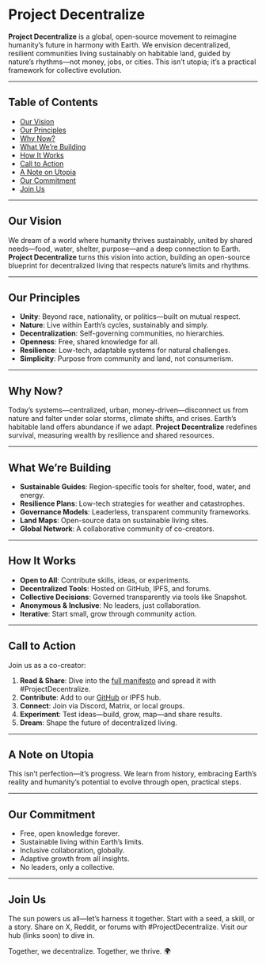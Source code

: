 # Project Decentralize

**Project Decentralize** is a global, open-source movement to reimagine humanity’s future in harmony with Earth. We envision decentralized, resilient communities living sustainably on habitable land, guided by nature’s rhythms—not money, jobs, or cities. This isn’t utopia; it’s a practical framework for collective evolution.

---

## Table of Contents
- [Our Vision](#our-vision)
- [Our Principles](#our-principles)
- [Why Now?](#why-now)
- [What We’re Building](#what-were-building)
- [How It Works](#how-it-works)
- [Call to Action](#call-to-action)
- [A Note on Utopia](#a-note-on-utopia)
- [Our Commitment](#our-commitment)
- [Join Us](#join-us)

---

## Our Vision
We dream of a world where humanity thrives sustainably, united by shared needs—food, water, shelter, purpose—and a deep connection to Earth. **Project Decentralize** turns this vision into action, building an open-source blueprint for decentralized living that respects nature’s limits and rhythms.

---

## Our Principles
- **Unity**: Beyond race, nationality, or politics—built on mutual respect.
- **Nature**: Live within Earth’s cycles, sustainably and simply.
- **Decentralization**: Self-governing communities, no hierarchies.
- **Openness**: Free, shared knowledge for all.
- **Resilience**: Low-tech, adaptable systems for natural challenges.
- **Simplicity**: Purpose from community and land, not consumerism.

---

## Why Now?
Today’s systems—centralized, urban, money-driven—disconnect us from nature and falter under solar storms, climate shifts, and crises. Earth’s habitable land offers abundance if we adapt. **Project Decentralize** redefines survival, measuring wealth by resilience and shared resources.

---

## What We’re Building
- **Sustainable Guides**: Region-specific tools for shelter, food, water, and energy.
- **Resilience Plans**: Low-tech strategies for weather and catastrophes.
- **Governance Models**: Leaderless, transparent community frameworks.
- **Land Maps**: Open-source data on sustainable living sites.
- **Global Network**: A collaborative community of co-creators.

---

## How It Works
- **Open to All**: Contribute skills, ideas, or experiments.
- **Decentralized Tools**: Hosted on GitHub, IPFS, and forums.
- **Collective Decisions**: Governed transparently via tools like Snapshot.
- **Anonymous & Inclusive**: No leaders, just collaboration.
- **Iterative**: Start small, grow through community action.

---

## Call to Action
Join us as a co-creator:
1. **Read & Share**: Dive into the [full manifesto](https://github.com/project-decentralize/project-decentralize/blob/main/The%20Manifesto%20for%20Project%20Decentralize.md) and spread it with #ProjectDecentralize.
2. **Contribute**: Add to our [GitHub](https://github.com/project-decentralize) or IPFS hub.
3. **Connect**: Join via Discord, Matrix, or local groups.
4. **Experiment**: Test ideas—build, grow, map—and share results.
5. **Dream**: Shape the future of decentralized living.

---

## A Note on Utopia
This isn’t perfection—it’s progress. We learn from history, embracing Earth’s reality and humanity’s potential to evolve through open, practical steps.

---

## Our Commitment
- Free, open knowledge forever.
- Sustainable living within Earth’s limits.
- Inclusive collaboration, globally.
- Adaptive growth from all insights.
- No leaders, only a collective.

---

## Join Us
The sun powers us all—let’s harness it together. Start with a seed, a skill, or a story. Share on X, Reddit, or forums with #ProjectDecentralize. Visit our hub (links soon) to dive in.

Together, we decentralize. Together, we thrive. 🌍
